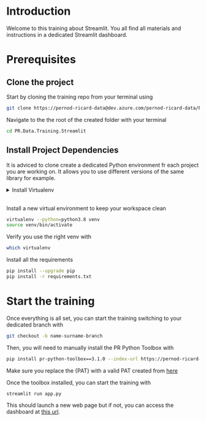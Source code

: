 # Introduction
Welcome to this training about Streamlit. You all find all materials and instructions in a dedicated Streamlit dashboard.

# Prerequisites
## Clone the project
Start by cloning the training repo from your terminal using
```bash
git clone https://pernod-ricard-data@dev.azure.com/pernod-ricard-data/PR.Data.Training/_git/PR.Data.Training.Streamlit
```
Navigate to the the root of the created folder with your terminal
```bash
cd PR.Data.Training.Streamlit
```

## Install Project Dependencies
It is adviced to clone create a dedicated Python environment fr each project you are working on. It allows you to use different versions of the same library for example.
<details>

<summary>Install Virtualenv</summary>

Check if it is already installed
```bash
which virtualenv
```

Install it if needed
```bash
pip install virtualenv
```
</details>
‎

Install a new virtual environment to keep your workspace clean
```bash
virtualenv --python=python3.8 venv
source venv/bin/activate
```
Verify you use the right venv with
```bash
which virtualenv
```
Install all the requirements
```bash
pip install --upgrade pip
pip install -r requirements.txt
```

# Start the training
Once everything is all set, you can start the training switching to your dedicated branch with
```bash
git checkout -b name-surname-branch
```

Then, you will need to manually install the PR Python Toolbox with

```bash
pip install pr-python-toolbox==3.1.0 --index-url https://pernod-ricard-python-data:{PAT}@pkgs.dev.azure.com/pernod-ricard-data/_packaging/pernod-ricard-python-data/pypi/simple/
```
Make sure you replace the {PAT} with a valid PAT created from [here](https://dev.azure.com/pernod-ricard-data/_usersSettings/tokens)

Once the toolbox installed, you can start the training with

```bash
streamlit run app.py
```

This should launch a new web page but if not, you can access the dashboard at [this url](http://localhost:8501/).
